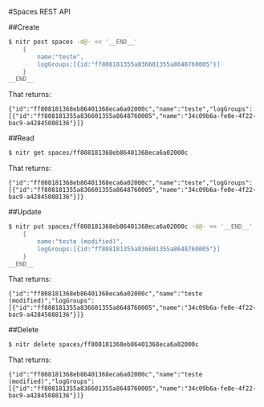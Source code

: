 #Spaces REST API

##Create

``` bash
$ nitr post spaces -d@- << '__END__' 
    {
        name:"teste",
        logGroups:[{id:"ff808181355a836601355a8648760005"}]
    }
__END__
```

That returns:

```
{"id":"ff808181368eb86401368eca6a02000c","name":"teste","logGroups":[{"id":"ff808181355a836601355a8648760005","name":"34c09b6a-fe0e-4f22-bac9-a42845088136"}]}
```

##Read

``` bash
$ nitr get spaces/ff808181368eb86401368eca6a02000c
```

That returns:

```
{"id":"ff808181368eb86401368eca6a02000c","name":"teste","logGroups":[{"id":"ff808181355a836601355a8648760005","name":"34c09b6a-fe0e-4f22-bac9-a42845088136"}]}
```

##Update

``` bash
$ nitr put spaces/ff808181368eb86401368eca6a02000c -d@- << '__END__' 
    {
        name:"teste (modified)",
        logGroups:[{id:"ff808181355a836601355a8648760005"}]
    }
__END__
```

That returns:

```
{"id":"ff808181368eb86401368eca6a02000c","name":"teste (modified)","logGroups":[{"id":"ff808181355a836601355a8648760005","name":"34c09b6a-fe0e-4f22-bac9-a42845088136"}]}
```

##Delete

``` bash
$ nitr delete spaces/ff808181368eb86401368eca6a02000c
```

That returns:

```
{"id":"ff808181368eb86401368eca6a02000c","name":"teste (modified)","logGroups":[{"id":"ff808181355a836601355a8648760005","name":"34c09b6a-fe0e-4f22-bac9-a42845088136"}]}
```
